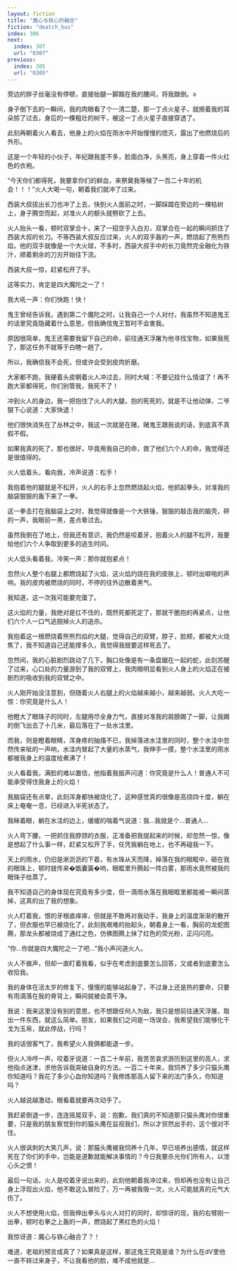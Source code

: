 ```yaml
---
layout: fiction
title: "魔心与铁心的融合"
fiction: "deatch_bus"
index: 306
next:
  index: 307
  url: "0307"
previous:
  index: 305
  url: "0305"
---
```

旁边的胖子丝毫没有停顿，直接抬腿一脚踹在我的腰间，将我踹倒。≥

身子倒下去的一瞬间，我的肉眼看了个一清二楚，那一丁点火星子，就擦着我的耳朵掠了过去，身后的一棵粗壮的树干，被这一丁点火星子直接穿透了。

此刻再朝着火人看去，他身上的火焰在雨水中开始慢慢的熄灭，露出了他燃烧后的外形。

这是一个年轻的小伙子，年纪跟我差不多，脸面白净，头黑亮，身上穿着一件火红色的衣袍。

“今天你们都得死，我要拿你们的鲜血，来祭奠我等候了一百二十年的机会！！！”火人大喝一句，朝着我们就冲了过来。

西装大叔拔出长刀也冲了上去，快到火人面前之时，一脚踩踏在旁边的一棵枯树上，身子腾空而起，对准火人的额头就劈砍了上去。

火人抬头一看，顿时双掌合十，来了一招空手入白刃，双掌合在一起的瞬间抓住了西装大叔的长刀。不等西装大叔反应过来，火人的双手轰的一声，燃烧起了熊熊烈焰，他的双手就像是一个大火球，不多时，西装大叔手中的长刀竟然完全融化为铁汁，顺着剩余的刀刃开始往下流。

西装大叔一惊，赶紧松开了手。

这等实力，肯定是四大魔陀之一了！

我大吼一声：你们快跑！快！

鬼王曾经告诉我，遇到第二个魔陀之时，让我自己一个人对付，我虽然不知道鬼王的话里究竟隐藏着什么意思，但我确信鬼王暂时不会害我。

原因很简单，鬼王还需要我留下自己的命，前往通天浮屠为他寻找宝物，如果我死了，那这任务不就等于白瞎一趟了。

所以，我确信我不会死，但或许会受到皮肉折磨。

大家都不跑，我硬着头皮朝着火人冲过去，同时大喊：不要记挂什么情谊了！再不跑大家都得死，你们别管我，我死不了！

冲到火人的身边，我一把抱住了火人的大腿，抱的死死的，就是不让他动弹，二爷狠下心说道：大家快退！

他们很快消失在了丛林之中，我这一次就是在赌，赌鬼王跟我说的话，到底真不真假不假。

如果我真的死了，那也很好，毕竟用我自己的命，救了他们六个人的命，我觉得还是很值得的。

火人低着头，看向我，冷声说道：松手！

我抱着他的腿就是不松开，火人的右手上忽然燃烧起火焰，他抓起拳头，对准我的脑袋狠狠的轰下来了一拳。

这一拳击打在我脑袋上之时，我觉得就像是一个大铁锤，狠狠的敲击我的脑壳，砰的一声，我眼前一黑，差点晕过去。

虽然我倒在了地上，但我还有意识，我仍然是咬着牙，抱着火人的腿不松开，我要给他们六个人争取到更多的逃生时间。

火人低头看着我，冷笑一声：那你就抱紧点！

忽然火人整个右腿上都燃烧起了火焰，这火焰灼烧在我的皮肤上，顿时出噼啪的声响，我的皮肉被燃烧的同时，不停的往外边散着黑气。

我知道，这一次我可能要完蛋了。

这火焰的力量，我绝对是扛不住的，既然死都死定了，那就干脆抱的再紧点，让他们六个人一口气逃脱掉火人的追杀。

我抱着这一根燃烧着熊熊烈焰的大腿，觉得自己的双臂，脖子，脸颊，都被大火烧焦了，我不知道自己还能撑多久，我觉得我就要这样死去了。

忽然间，我的心脏剧烈跳动了几下，胸口处像是有一条盘踞在一起的蛇，此刻苏醒了过来，心口处的力量游到了我的双臂上，我肉眼明显看到火人身上的火焰正在被剧烈的吸收到我的双臂之中。

火人刚开始没注意到，但随着火人右腿上的火焰越来越小，越来越弱。火人大吃一惊：你究竟是什么人！

他瞪大了眼珠子的同时，左腿用尽全身力气，直接对准我的肩膀踢了一脚，让我踢的倒飞出去了十几米，最后落在了一处水洼里。

而我，则是瞪着眼睛，浑身疼的抽搐不已，我掉落进水洼里的同时，整个水洼中忽然传来呲的一声响，水洼内冒起了大量的水蒸气，我伸手一摸，整个水洼里的雨水都被我身上的温度给煮沸了！

火人看着我，满脸的难以置信，他指着我振声问道：你究竟是什么人！普通人不可能承受得住我身上的火焰！

我脑袋还有点晕，此刻浑身都快被烧化了，这种感觉真的很像是高烧四十度，躺在床上奄奄一息，已经进入半死状态了。

我眯着眼，躺在水洼的边上，缓缓的喘着气说道：我...我就是个...普通人...

火人弯下腰，一把抓住我脖颈的衣服，正准备把我提起来的时候，却忽然一惊，像是想起了什么事一样，赶紧又松开了手，任凭我躺在地上，也不再碰我一下。

天上的雨水，仍旧是淅沥沥的下着，有水珠从天而降，掉落在我的眼眶中，砸在我的眼珠上，顿时就传来�甑囊簧�响，眼眶里升腾起一阵白雾，那雨水竟然被我的眼珠子给蒸了。

我不知道自己的身体现在究竟有多少度，但一滴雨水落在我眼眶里都能被一瞬间蒸掉，这真的出了我的想象。

火人盯着我，恨的牙根直痒痒，但就是不敢再对我动手，我身上的温度渐渐的散开了，但衣服也早已被烧化了，此刻我艰难的抬起头，朝着身上一看，胸前的龙蛇图腾，那龙头都被烧成了通红之色，仿佛图腾上抹了红色的荧光粉，正闪闪亮。

“你...你就是四大魔陀之一了吧...”我小声问道火人。

火人不做声，但却一直盯着我看，似乎在考虑到底要怎么回答，又或者到底要怎么收拾我。

我的身体在活太岁的修复下，慢慢的能够站起身了，不过身上还是热的要命，只要有雨滴落在我的脊背上，瞬间就被会蒸干净。

我说：我来这里没有别的意思，也不想跟任何人为敌，我只是想前往通天浮屠，取出一件东西，就这么简单。朋友，如果我们之间是一场误会，我希望我们能够化干戈为玉帛，就此停战，行吗？

我的话很客气了，我希望火人我俩都能退一步。

但火人冷哼一声，咬着牙说道：一百二十年前，我苦苦哀求游历到这里的高人，求他指点迷津，求他告诉我突破自身的方法。一百二十年来，我饲养了多少只猫头鹰你知道吗？我花了多少心血你知道吗？我修炼那高人留下来的法门多久，你知道吗？

火人越说越激动，眼看着就要再次动手了。

我赶紧倒退一步，连连摇晃双手，说：抱歉，我们真的不知道那只猫头鹰对你很重要，只是我的朋友察觉到你的猫头鹰在监视我们，所以才贸然出手的，这个很对不住。

火人很讽刺的大笑几声，说：那猫头鹰被我饲养十几年，早已培养出感情，就这样死在了你们的手中，岂能是道歉就能解决事情的？今日我要杀光你们所有人，以泄心头之恨！

最后一句话，火人是咬着牙说出来的，此刻他朝着我冲过来，但却再也没有让自己身上浮现出火焰，他不敢这么冒险了，万一再被我吸一次，火人可能就真的元气大伤了。

火人不想使用火焰，但我伸出拳头与火人对打的同时，却惊讶的现，我的右臂刚一出拳，顿时右拳之上轰的一声，燃烧起了黑红色的火焰！

我惊讶道：魔心与铁心融合了？！

难道，老祖的预言成真了？如果真是这样，那这鬼王究竟是谁？为什么在dV里他一直不转过来身子，不让我看他的脸，难不成他就是...